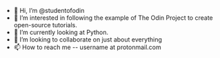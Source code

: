 - 👋 Hi, I’m @studentofodin
- 👀 I’m interested in following the example of The Odin Project to create open-source tutorials.
- 🌱 I’m currently looking at Python.
- 💞️ I’m looking to collaborate on just about everything
- 📫 How to reach me -- username at protonmail.com

<!---
studentofodin/studentofodin is a ✨ special ✨ repository because its `README.md` (this file) appears on your GitHub profile.
You can click the Preview link to take a look at your changes.
--->
